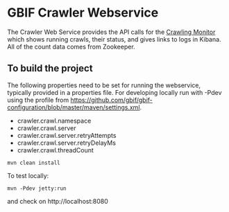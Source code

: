 # GBIF Crawler Webservice

The Crawler Web Service provides the API calls for the [Crawling Monitor](https://registry.gbif.org/running-crawls/) which shows running crawls, their status, and gives links to logs in Kibana. All of the count data comes from Zookeeper.

## To build the project

The following properties need to be set for running the webservice, typically provided in a properties file. For developing locally run with -Pdev using the profile from https://github.com/gbif/gbif-configuration/blob/master/maven/settings.xml.

- crawler.crawl.namespace
- crawler.crawl.server
- crawler.crawl.server.retryAttempts
- crawler.crawl.server.retryDelayMs
- crawler.crawl.threadCount

````
mvn clean install
````

To test locally:

````
mvn -Pdev jetty:run
````

and check on http://localhost:8080

